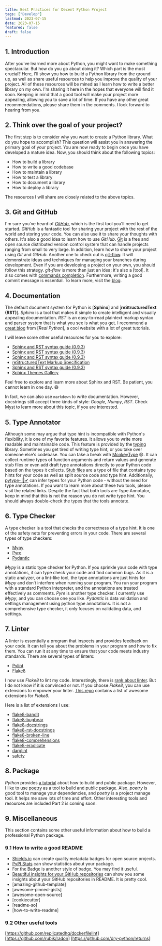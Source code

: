 ```yaml
---
title: Best Practices for Decent Python Project
tags: ["Develop"]
lastmod: 2023-07-15
date: 2023-07-15
featured: false
draft: false
---
```


## 1. Introduction

After you've learned more about Python, you might want to make something spectacular. But how do you go about doing it? Which part is the most crucial?
Here, I'll show you how to build a Python library from the ground up, as well as share useful resources to help you improve the quality of your project.
All of these resources will be mined as I learn how to write a better library on my own.
I'm sharing it here in the hopes that everyone will find it soon.
Keeping in mind that a good tool will make your project more appealing, allowing you to save a lot of time.
If you have any other great recommendations, please share them in the comments.
I look forward to hearing from you.

## 2. Think over the goal of your project?

The first step is to consider why you want to create a Python library.
What do you hope to accomplish? This question will assist you in answering the primary goal of your project.
You are now ready to begin once you have developed a mature idea.
Now, you should think about the following topics:

- How to build a library
- How to write a good codebase
- How to maintain a library
- How to test a library
- How to document a library
- How to deploy a library

The resources I will share are closely related to the above topics.

## 3. Git and GitHub

I'm sure you've heard of [*GitHub*], which is the first tool you'll need to get started.
_GitHub_ is a fantastic tool for sharing your project with the rest of the world and storing your code.
You can also use it to share your thoughts with others.
It's also a good idea to learn how to use _GitHub_.
[Git] is a free and open source distributed version control system that can handle projects ranging from small to very large.
In addition, learn how to share your project using _Git_ and _GitHub_.
Another one to check out is [git-flow]. It will demonstrate ideas and techniques for managing your branches during development.
Even if you are developing a project on your own, you should follow this strategy.
_git-flow_ is more than just an idea; it's also a [tool].
It also comes with [commands completion].
Furthermore, writing a good commit message is essential. To learn more, visit the [blog].

## 4. Documentation

The default document system for Python is [**Sphinx**] and [**reStructuredText (RST)**].
_Sphinx_ is a tool that makes it simple to create intelligent and visually appealing documentation.
_RST_ is an easy-to-read plaintext markup syntax and parser system that is what you see is what you get.
I recommend a [great blog](https://realpython.com/documenting-python-code) from [_Real Python_], a cool website with a lot of great tutorials.

I will leave some other useful resources for you to explore:

- [Sphinx and RST syntax guide (0.9.3)]
- [Sphinx and RST syntax guide (0.9.3)]
- [Sphinx and RST syntax guide (0.9.3)]
- [reStructuredText Markup Specification]
- [Sphinx and RST syntax guide (0.9.3)]
- [Sphinx Themes Gallery]

Feel free to explore and learn more about Sphinx and RST. Be patient, you cannot learn in one day. :smile:

In fact, we can also use `markdown` to write documentation.
However, docstrings still accept three kinds of style: _Google_, _Numpy_, _RST_. Check [Myst] to learn more about this topic, if you are interested.

## 5. Type Annotator

Although some may argue that type hint is incompatible with Python's flexibility, it is one of my favorite features.
It allows you to write more readable and maintainable code.
This feature is provided by the [typing] library.
Sometimes you get tired of writing type hint, or you take over someone else's codebase.
You can take a break with [MonkeyType] :smile:.
It can collect runtime types of function arguments and return values and generate stub files or even add draft type annotations directly to your Python code based on the types it collects.
[Stub files] are a type of file that contains type hints for your code as well as split source code and type hint.
Additionally, [pytype- 🦆✔] can infer types for your Python code - without the need for type annotations.
If you want to learn more about these two tools, please visit the related links.
Despite the fact that both tools are Type Annotator, keep in mind that this is not the reason you do not write type hint.
You should always double-check the types that the tools annotate.

## 6. Type Checker

A type checker is a tool that checks the correctness of a type hint.
It is one of the safety nets for preventing errors in your code. There are several types of type checkers:

- [Mypy]
- [Pyre]
- [Pydantic]

_Mypy_ is a static type checker for Python.
If you sprinkle your code with type annotations, it can type check your code and find common bugs.
As it is a static analyzer, or a lint-like tool, the type annotations are just hints for _Mypy_ and don’t interfere when running your program.
You run your program with a standard Python interpreter, and the annotations are treated effectively as comments.
_Pyre_ is another type checker.
I currently use _Mypy_, and you can choose one you like.
_Pydantic_ is data validation and settings management using python type annotations.
It is not a comprehensive type checker, it only focuses on validating data, and settings.

## 7. Linter

A linter is essentially a program that inspects and provides feedback on your code. It can tell you about the problems in your program and how to fix them. You can run it at any time to ensure that your code meets industry standards. There are several types of linters:

- [Pylint]
- [Flake8]

I now use _Flake8_ to lint my code. Interestingly, there is [rank about linter]. But I do not know if it is convinced or not.
If you choose _Flake8_, you can use extensions to empower your linter. [This repo] contains a list of awesome extensions for _Flake8_.

Here is a list of extensions I use:

- [flake8-bandit]
- [flake8-bugbear]
- [flake8-docstrings]
- [flake8-rst-docstrings]
- [flake8-broken-line]
- [flake8-comprehensions]
- [flake8-eradicate]
- [darglint]
- [safety]

<!-- Link -->

## 8. Package

_Python_ provides [a tutorial] about how to build and public package.
However, I like to use [poetry] as a tool to build and public package.
Also, _poetry_ is good tool to manage your dependencies, and _poetry_ is a project manage tool. It helps me save lots of time and effort.
Other interesting tools and resources are included Part 2 is coming soon.

## 9. Miscellaneous

This section contains some other useful information about how to build a professional Python package.

### 9.1 How to write a good README

- [Shields.io] can create quality metadata badges for open source projects.
- [PyPI Stats] can show statistics about your package.
- [For the Badge] is another style of badge. You may find it useful.
- [Beautiful insights for your GitHub repositories] can show you some insights about your GitHub repositories in README. It is pretty cool.
- [amazing-github-template]
- [awesome-pinned-gists]
- [awesome-open-source]
- [cookiecutter]
- [readme-so]
- [how-to-write-readme]

### 9.2 Other useful tools

[https://github.com/replicatedhq/dockerfilelint]
[https://github.com/rubik/radon]
[https://github.com/dry-python/returns]

<!-- link -->

[*github*]: https://github.com
[darglint]: https://pypi.org/project/darglint/
[flake8-bandit]: https://pypi.org/project/flake8-bandit/
[flake8-broken-line]: https://pypi.org/project/flake8-broken-line/
[flake8-bugbear]: https://pypi.org/project/flake8-bugbear/
[flake8-comprehensions]: https://pypi.org/project/flake8-comprehensions/
[flake8-docstrings]: https://pypi.org/project/flake8-docstrings/
[flake8-eradicate]: https://pypi.org/project/flake8-eradicate/
[flake8-rst-docstrings]: https://pypi.org/project/flake8-rst-docstrings/
[git]: https://git-scm.com
[git-flow]: https://jeffkreeftmeijer.com/git-flow/
[safety]: https://pypi.org/project/safety/
[commands completion]: https://github.com/bobthecow/git-flow-completion
[blog]: https://medium.com/@hritik.jaiswal/how-to-write-a-good-commit-message-9d2d533b9052
[sphinx]: https://www.sphinx-doc.org/en/master/
[restructuredtext]: https://docutils.sourceforge.io/rst.html
[great blog]: https://realpython.com/documenting-python-code/
[sphinx and rst syntax guide (0.9.3)]: https://thomas-cokelaer.info/tutorials/sphinx/rest_syntax.html
[restructuredtext markup specification]: https://docutils.sourceforge.io/docs/ref/rst/restructuredtext.html
[sphinx themes gallery]: https://sphinx-themes.org/#themes
[myst]: https://myst-parser.readthedocs.io/en/latest/
[typing]: https://docs.python.org/3/library/typing.html
[monkeytype]: https://github.com/instagram/MonkeyType
[stub files]: https://mypy.readthedocs.io/en/stable/stubs.html
[pytype- 🦆✔]: https://google.github.io/pytype/
[mypy]: https://mypy.readthedocs.io/en/stable/
[pyre]: https://pyre-check.org/docs/getting-started/
[pydantic]: https://pydantic-docs.helpmanual.io/
[pylint]: https://www.pylint.org/
[flake8]: https://flake8.readthedocs.io/en/latest/
[rank about linter]: https://www.slant.co/topics/2692/~best-python-code-linters
[this repo]: https://github.com/DmytroLitvinov/awesome-flake8-extensions
[a tutorial]: https://packaging.python.org/en/latest/tutorials/packaging-projects/#creating-the-package-files
[poetry]: https://python-poetry.org/
[shields.io]: https://shields.io
[pypi stats]: https://pypistats.org/search/%20pyboxes
[for the badge]: https://forthebadge.com/
[beautiful insights for your github repositories]: https://repobeats.axiom.co/
[https://github.com/replicatedhq/dockerfilelint]: https://github.com/replicatedhq/dockerfilelint
[https://github.com/rubik/radon]: https://github.com/rubik/radon
[https://github.com/dry-python/returns]: https://github.com/dry-python/returns
